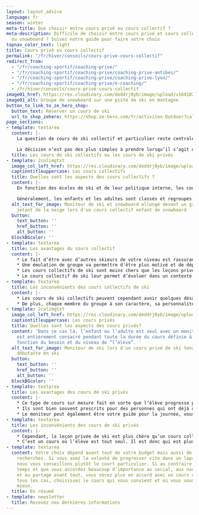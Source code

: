 ```yaml
---
layout: layout_advice
language: fr
season: winter
meta-title: Que choisir entre cours privé ou cours collectif ?
meta-description: Difficile de choisir entre cours privé et cours collectif en ski
  ou snowboard ? Suivez notre guide pour faire votre choix
topnav_color_text: light
title: Cours privé ou cours collectif
permalink: "/fr/hiver/conseils/cours-prive-cours-collectif"
redirect_from:
  - "/fr/coaching-sportif/coaching-prive/"
  - "/fr/coaching-sportif/coaching-prive/coaching-prive-antibes/"
  - "/fr/coaching-sportif/coaching-prive/coaching-prive-lyon/"
  - "/fr/coaching-sportif/coaching-prive/e-coaching/"
  - /fr/hiver/conseils/cours-privé-cours-collectif
image01_href: https://res.cloudinary.com/deddrj0yb/image/upload/v1641825160/website/winter/cristina-munteanu-qOFS-GJme60-unsplash_lzh1qe.jpg
image01_alt: Groupe de snowboard sur une piste de ski en montagne
button_to_link_to_ze_hero_shop:
  button_text: Réserver un cours de ski
  url_to_shop_zehero: https://shop.ze-hero.com/fr/activites-Outdoor?calessonstype=all&catypegenderlistsummer=all&calessonsactivitytype=Ski&start-date=12%2F12%2F2021
page_sections:
- template: textarea
  content: |-
    La question de cours de ski collectif et particulier reste centrale pour des parents qui souhaitent mettre leur enfant en cours ou bien pour des adultes qui veulent progresser ou apprendre. Recevoir un enseignement approprié à ses besoins est un élément primordial pour rester en sécurité et améliorer sa technique.

    La décision n’est pas des plus simples à prendre lorsqu’il s’agit de choisir entre cours collectifs ou leçon privée. Comme nous l’expliquerons plus loin, chacun des cours ont leurs propres avantages et inconvénients. Bien qu’ils soient, tous deux, d’excellents moyens de progresser, l’un ou l’autre peut vous être plus adapté en fonction de vos critères de choix, à savoir: votre personnalité, votre budget, vos capacités physiques, la durée de vos vacances et de vos objectifs personnels.
  title: Les cours de ski collectifs ou les cours de ski privés
- template: 2colimgtxt
  image_col_left_href: https://res.cloudinary.com/deddrj0yb/image/upload/v1641825166/website/winter/A2104-190_c9ypfm.jpg
  captiontitleuppercase: Les cours collectifs
  title: Quelles sont les aspects des cours collectifs ?
  content: |-
    En fonction des écoles de ski et de leur politique interne, les cours collectifs en ski peuvent aller de 8 à 12 maximum pour une question de sécurité.

    Généralement, les enfants et les adultes sont classés et regroupés par groupe de niveau. En conséquence, aucun risque de se retrouver avec des personnes bien plus expérimentées ou moins évoluées que soit.
  alt_text_for_image: Moniteur de ski et snowboard allongé devant un groupe d'enfants
    jetant de la neige lors d'un cours collectif enfant de snowboard
  button:
    text_button: ''
    href_button: ''
    alt_button: ''
  blockBGcolor: ''
- template: textarea
  title: Les avantages du cours collectif
  content: |-
    * Le fait d’être avec d’autres skieurs de votre niveau est rassurant et permet d’améliorer le processus d’apprentissage en cours de ski collectif
    * Une émulation de groupe va permettre d'être plus motivé et de dépasser ses limites.
    * Les cours collectifs de ski sont moins chers que les leçons privées de ski.
    * Le cours collectif de ski leur permet d’évoluer dans un contexte ludique. Il permet aussi de progresser en mimant le reste du groupe. Les cours collectifs sont une excellente façon de faire découvrir le ski et de le faire aimer.
- template: textarea
  title: Les inconvénients des cours collectifs de ski
  content: |-
    * Les cours de ski collectifs peuvent cependant avoir quelques désavantages. Entre autre le fait qu’il y a énormément de fréquentation en période de vacances scolaire hivernal. Ce qui augmente le nombre de personne par groupe et diminue l’attention portée sur chaque élève. Par conséquent une progression moins efficace.
    * De plus, chaque membre du groupe à son caractère, sa personnalité et il se peut parfois que certains ne collent pas avec d’autres.
- template: 2colimgtxt
  image_col_left_href: https://res.cloudinary.com/deddrj0yb/image/upload/v1641825166/website/winter/debuter-le-ski-pour-adultes-avec-prosneige-_dou0sp.jpg
  captiontitleuppercase: Les cours privés
  title: Quelles sont les aspects des cours privés?
  content: 'Dans ce cas là, l’enfant ou l’adulte est seul avec un moniteur qui lui
    est entièrement consacré pendant toute la durée du cours définie à l’avance en
    fonction du besoin et du niveau de “l’élève”. '
  alt_text_for_image: Moniteur de ski lors d'un cours privé de ski tenant une femme
    débutante en ski
  button:
    text_button: ''
    href_button: ''
    alt_button: ''
  blockBGcolor: ''
- template: textarea
  title: Les avantages des cours de ski privés
  content: |-
    * Ce type de cours sur mesure fait en sorte que l’élève progresse plus rapidement. Puisque le moniteur lui est entièrement consacré et peut réagir bien plus facilement aux éventuelles erreurs techniques. Ce cours aura un impact plus important sur la progression.
    * Ils sont bien souvent prescrits pour des personnes qui ont déjà un certain niveau de ski et qui veulent s’améliorer sur un aspect en particulier. Il correspond à une progression plus ciblée que le cours collectif de ski classique.
    * Le moniteur peut également être votre guide pour la journée, vous faire découvrir le domaine skiable et ses recoins les plus beaux.
- template: textarea
  title: Les inconvénients des cours de ski privés
  content: |-
    * Cependant, la leçon privée de ski est plus chère qu’un cours collectif du fait que le moniteur soit réservé juste pour vous.
    * C’est un cours où l’élève est tout seul. Il est donc qui est plus basé sur la progression plutôt que sur l’ambiance de groupe etc…
- template: textarea
  content: Votre choix dépend avant tout de votre budget mais aussi de ce que vous
    recherchez. Si vous avez la volonté de progresser vite dans un laps de temps restreint
    nous vous conseillons plutôt le court particulier. Si au contraire vous avez le
    temps et que vous accordez beaucoup d’importance au social, aux nouvelles rencontres
    et au partage avant tout, vous serez plus en accord avec un cours collectif. Dans
    tous les cas, choisissez le cours qui vous convient et où vous vous sentirez au
    mieux.
  title: En résumé
- template: newsletter
  title: Recevez nos dernières informations
---
```


